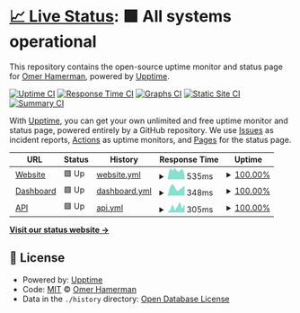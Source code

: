 # [📈 Live Status](https://omerxx.github.io/upptime): <!--live status--> **🟩 All systems operational**

This repository contains the open-source uptime monitor and status page for [Omer Hamerman](https://omerxx.com), powered by [Upptime](https://github.com/upptime/upptime).

[![Uptime CI](https://github.com/omerxx/upptime/workflows/Uptime%20CI/badge.svg)](https://github.com/omerxx/upptime/actions?query=workflow%3A%22Uptime+CI%22)
[![Response Time CI](https://github.com/omerxx/upptime/workflows/Response%20Time%20CI/badge.svg)](https://github.com/omerxx/upptime/actions?query=workflow%3A%22Response+Time+CI%22)
[![Graphs CI](https://github.com/omerxx/upptime/workflows/Graphs%20CI/badge.svg)](https://github.com/omerxx/upptime/actions?query=workflow%3A%22Graphs+CI%22)
[![Static Site CI](https://github.com/omerxx/upptime/workflows/Static%20Site%20CI/badge.svg)](https://github.com/omerxx/upptime/actions?query=workflow%3A%22Static+Site+CI%22)
[![Summary CI](https://github.com/omerxx/upptime/workflows/Summary%20CI/badge.svg)](https://github.com/omerxx/upptime/actions?query=workflow%3A%22Summary+CI%22)

With [Upptime](https://upptime.js.org), you can get your own unlimited and free uptime monitor and status page, powered entirely by a GitHub repository. We use [Issues](https://github.com/omerxx/upptime/issues) as incident reports, [Actions](https://github.com/omerxx/upptime/actions) as uptime monitors, and [Pages](https://omerxx.github.io/upptime) for the status page.

<!--start: status pages-->
<!-- This summary is generated by Upptime (https://github.com/upptime/upptime) -->
<!-- Do not edit this manually, your changes will be overwritten -->
<!-- prettier-ignore -->
| URL | Status | History | Response Time | Uptime |
| --- | ------ | ------- | ------------- | ------ |
| <img alt="" src="https://zesty.co/wp-content/uploads/2020/12/cropped-zesty_favicon-2-120x120.png" height="13"> [Website](https://zesty.co) | 🟩 Up | [website.yml](https://github.com/omerxx/upptime/commits/HEAD/history/website.yml) | <details><summary><img alt="Response time graph" src="./graphs/website/response-time-week.png" height="20"> 535ms</summary><br><a href="https://omerxx.github.io/upptime/history/website"><img alt="Response time 445" src="https://img.shields.io/endpoint?url=https%3A%2F%2Fraw.githubusercontent.com%2Fomerxx%2Fupptime%2FHEAD%2Fapi%2Fwebsite%2Fresponse-time.json"></a><br><a href="https://omerxx.github.io/upptime/history/website"><img alt="24-hour response time 236" src="https://img.shields.io/endpoint?url=https%3A%2F%2Fraw.githubusercontent.com%2Fomerxx%2Fupptime%2FHEAD%2Fapi%2Fwebsite%2Fresponse-time-day.json"></a><br><a href="https://omerxx.github.io/upptime/history/website"><img alt="7-day response time 535" src="https://img.shields.io/endpoint?url=https%3A%2F%2Fraw.githubusercontent.com%2Fomerxx%2Fupptime%2FHEAD%2Fapi%2Fwebsite%2Fresponse-time-week.json"></a><br><a href="https://omerxx.github.io/upptime/history/website"><img alt="30-day response time 489" src="https://img.shields.io/endpoint?url=https%3A%2F%2Fraw.githubusercontent.com%2Fomerxx%2Fupptime%2FHEAD%2Fapi%2Fwebsite%2Fresponse-time-month.json"></a><br><a href="https://omerxx.github.io/upptime/history/website"><img alt="1-year response time 450" src="https://img.shields.io/endpoint?url=https%3A%2F%2Fraw.githubusercontent.com%2Fomerxx%2Fupptime%2FHEAD%2Fapi%2Fwebsite%2Fresponse-time-year.json"></a></details> | <details><summary><a href="https://omerxx.github.io/upptime/history/website">100.00%</a></summary><a href="https://omerxx.github.io/upptime/history/website"><img alt="All-time uptime 99.99%" src="https://img.shields.io/endpoint?url=https%3A%2F%2Fraw.githubusercontent.com%2Fomerxx%2Fupptime%2FHEAD%2Fapi%2Fwebsite%2Fuptime.json"></a><br><a href="https://omerxx.github.io/upptime/history/website"><img alt="24-hour uptime 100.00%" src="https://img.shields.io/endpoint?url=https%3A%2F%2Fraw.githubusercontent.com%2Fomerxx%2Fupptime%2FHEAD%2Fapi%2Fwebsite%2Fuptime-day.json"></a><br><a href="https://omerxx.github.io/upptime/history/website"><img alt="7-day uptime 100.00%" src="https://img.shields.io/endpoint?url=https%3A%2F%2Fraw.githubusercontent.com%2Fomerxx%2Fupptime%2FHEAD%2Fapi%2Fwebsite%2Fuptime-week.json"></a><br><a href="https://omerxx.github.io/upptime/history/website"><img alt="30-day uptime 100.00%" src="https://img.shields.io/endpoint?url=https%3A%2F%2Fraw.githubusercontent.com%2Fomerxx%2Fupptime%2FHEAD%2Fapi%2Fwebsite%2Fuptime-month.json"></a><br><a href="https://omerxx.github.io/upptime/history/website"><img alt="1-year uptime 99.99%" src="https://img.shields.io/endpoint?url=https%3A%2F%2Fraw.githubusercontent.com%2Fomerxx%2Fupptime%2FHEAD%2Fapi%2Fwebsite%2Fuptime-year.json"></a></details>
| <img alt="" src="https://icons.duckduckgo.com/ip3/app.zesty.co.ico" height="13"> [Dashboard](https://app.zesty.co) | 🟩 Up | [dashboard.yml](https://github.com/omerxx/upptime/commits/HEAD/history/dashboard.yml) | <details><summary><img alt="Response time graph" src="./graphs/dashboard/response-time-week.png" height="20"> 348ms</summary><br><a href="https://omerxx.github.io/upptime/history/dashboard"><img alt="Response time 374" src="https://img.shields.io/endpoint?url=https%3A%2F%2Fraw.githubusercontent.com%2Fomerxx%2Fupptime%2FHEAD%2Fapi%2Fdashboard%2Fresponse-time.json"></a><br><a href="https://omerxx.github.io/upptime/history/dashboard"><img alt="24-hour response time 420" src="https://img.shields.io/endpoint?url=https%3A%2F%2Fraw.githubusercontent.com%2Fomerxx%2Fupptime%2FHEAD%2Fapi%2Fdashboard%2Fresponse-time-day.json"></a><br><a href="https://omerxx.github.io/upptime/history/dashboard"><img alt="7-day response time 348" src="https://img.shields.io/endpoint?url=https%3A%2F%2Fraw.githubusercontent.com%2Fomerxx%2Fupptime%2FHEAD%2Fapi%2Fdashboard%2Fresponse-time-week.json"></a><br><a href="https://omerxx.github.io/upptime/history/dashboard"><img alt="30-day response time 350" src="https://img.shields.io/endpoint?url=https%3A%2F%2Fraw.githubusercontent.com%2Fomerxx%2Fupptime%2FHEAD%2Fapi%2Fdashboard%2Fresponse-time-month.json"></a><br><a href="https://omerxx.github.io/upptime/history/dashboard"><img alt="1-year response time 365" src="https://img.shields.io/endpoint?url=https%3A%2F%2Fraw.githubusercontent.com%2Fomerxx%2Fupptime%2FHEAD%2Fapi%2Fdashboard%2Fresponse-time-year.json"></a></details> | <details><summary><a href="https://omerxx.github.io/upptime/history/dashboard">100.00%</a></summary><a href="https://omerxx.github.io/upptime/history/dashboard"><img alt="All-time uptime 100.00%" src="https://img.shields.io/endpoint?url=https%3A%2F%2Fraw.githubusercontent.com%2Fomerxx%2Fupptime%2FHEAD%2Fapi%2Fdashboard%2Fuptime.json"></a><br><a href="https://omerxx.github.io/upptime/history/dashboard"><img alt="24-hour uptime 100.00%" src="https://img.shields.io/endpoint?url=https%3A%2F%2Fraw.githubusercontent.com%2Fomerxx%2Fupptime%2FHEAD%2Fapi%2Fdashboard%2Fuptime-day.json"></a><br><a href="https://omerxx.github.io/upptime/history/dashboard"><img alt="7-day uptime 100.00%" src="https://img.shields.io/endpoint?url=https%3A%2F%2Fraw.githubusercontent.com%2Fomerxx%2Fupptime%2FHEAD%2Fapi%2Fdashboard%2Fuptime-week.json"></a><br><a href="https://omerxx.github.io/upptime/history/dashboard"><img alt="30-day uptime 100.00%" src="https://img.shields.io/endpoint?url=https%3A%2F%2Fraw.githubusercontent.com%2Fomerxx%2Fupptime%2FHEAD%2Fapi%2Fdashboard%2Fuptime-month.json"></a><br><a href="https://omerxx.github.io/upptime/history/dashboard"><img alt="1-year uptime 100.00%" src="https://img.shields.io/endpoint?url=https%3A%2F%2Fraw.githubusercontent.com%2Fomerxx%2Fupptime%2FHEAD%2Fapi%2Fdashboard%2Fuptime-year.json"></a></details>
| <img alt="" src="https://icons.duckduckgo.com/ip3/api.cloudvisor.io.ico" height="13"> [API](https://api.cloudvisor.io) | 🟩 Up | [api.yml](https://github.com/omerxx/upptime/commits/HEAD/history/api.yml) | <details><summary><img alt="Response time graph" src="./graphs/api/response-time-week.png" height="20"> 305ms</summary><br><a href="https://omerxx.github.io/upptime/history/api"><img alt="Response time 388" src="https://img.shields.io/endpoint?url=https%3A%2F%2Fraw.githubusercontent.com%2Fomerxx%2Fupptime%2FHEAD%2Fapi%2Fapi%2Fresponse-time.json"></a><br><a href="https://omerxx.github.io/upptime/history/api"><img alt="24-hour response time 428" src="https://img.shields.io/endpoint?url=https%3A%2F%2Fraw.githubusercontent.com%2Fomerxx%2Fupptime%2FHEAD%2Fapi%2Fapi%2Fresponse-time-day.json"></a><br><a href="https://omerxx.github.io/upptime/history/api"><img alt="7-day response time 305" src="https://img.shields.io/endpoint?url=https%3A%2F%2Fraw.githubusercontent.com%2Fomerxx%2Fupptime%2FHEAD%2Fapi%2Fapi%2Fresponse-time-week.json"></a><br><a href="https://omerxx.github.io/upptime/history/api"><img alt="30-day response time 397" src="https://img.shields.io/endpoint?url=https%3A%2F%2Fraw.githubusercontent.com%2Fomerxx%2Fupptime%2FHEAD%2Fapi%2Fapi%2Fresponse-time-month.json"></a><br><a href="https://omerxx.github.io/upptime/history/api"><img alt="1-year response time 377" src="https://img.shields.io/endpoint?url=https%3A%2F%2Fraw.githubusercontent.com%2Fomerxx%2Fupptime%2FHEAD%2Fapi%2Fapi%2Fresponse-time-year.json"></a></details> | <details><summary><a href="https://omerxx.github.io/upptime/history/api">100.00%</a></summary><a href="https://omerxx.github.io/upptime/history/api"><img alt="All-time uptime 100.00%" src="https://img.shields.io/endpoint?url=https%3A%2F%2Fraw.githubusercontent.com%2Fomerxx%2Fupptime%2FHEAD%2Fapi%2Fapi%2Fuptime.json"></a><br><a href="https://omerxx.github.io/upptime/history/api"><img alt="24-hour uptime 100.00%" src="https://img.shields.io/endpoint?url=https%3A%2F%2Fraw.githubusercontent.com%2Fomerxx%2Fupptime%2FHEAD%2Fapi%2Fapi%2Fuptime-day.json"></a><br><a href="https://omerxx.github.io/upptime/history/api"><img alt="7-day uptime 100.00%" src="https://img.shields.io/endpoint?url=https%3A%2F%2Fraw.githubusercontent.com%2Fomerxx%2Fupptime%2FHEAD%2Fapi%2Fapi%2Fuptime-week.json"></a><br><a href="https://omerxx.github.io/upptime/history/api"><img alt="30-day uptime 100.00%" src="https://img.shields.io/endpoint?url=https%3A%2F%2Fraw.githubusercontent.com%2Fomerxx%2Fupptime%2FHEAD%2Fapi%2Fapi%2Fuptime-month.json"></a><br><a href="https://omerxx.github.io/upptime/history/api"><img alt="1-year uptime 100.00%" src="https://img.shields.io/endpoint?url=https%3A%2F%2Fraw.githubusercontent.com%2Fomerxx%2Fupptime%2FHEAD%2Fapi%2Fapi%2Fuptime-year.json"></a></details>

<!--end: status pages-->

[**Visit our status website →**](https://omerxx.github.io/upptime)

## 📄 License

- Powered by: [Upptime](https://github.com/upptime/upptime)
- Code: [MIT](./LICENSE) © [Omer Hamerman](https://omerxx.com)
- Data in the `./history` directory: [Open Database License](https://opendatacommons.org/licenses/odbl/1-0/)
